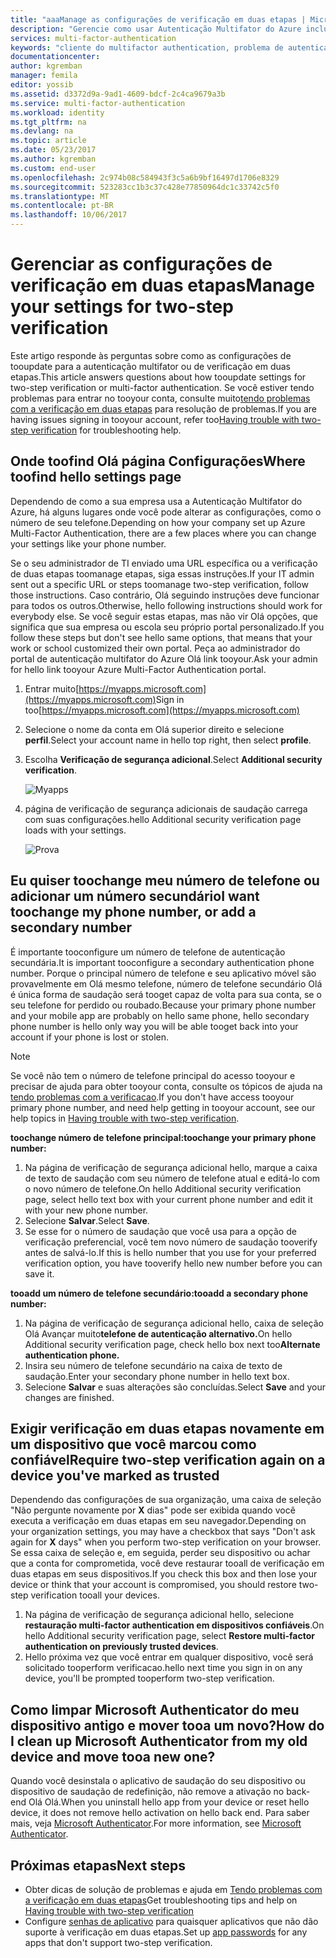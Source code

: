 ```yaml
---
title: "aaaManage as configurações de verificação em duas etapas | Microsoft Docs"
description: "Gerencie como usar Autenticação Multifator do Azure incluindo alterar suas informações de contato ou configurar seus dispositivos."
services: multi-factor-authentication
keywords: "cliente do multifactor authentication, problema de autenticação, ID de correlação"
documentationcenter: 
author: kgremban
manager: femila
editor: yossib
ms.assetid: d3372d9a-9ad1-4609-bdcf-2c4ca9679a3b
ms.service: multi-factor-authentication
ms.workload: identity
ms.tgt_pltfrm: na
ms.devlang: na
ms.topic: article
ms.date: 05/23/2017
ms.author: kgremban
ms.custom: end-user
ms.openlocfilehash: 2c974b08c584943f3c5a6b9bf16497d1706e8329
ms.sourcegitcommit: 523283cc1b3c37c428e77850964dc1c33742c5f0
ms.translationtype: MT
ms.contentlocale: pt-BR
ms.lasthandoff: 10/06/2017
---
```

# <a name="manage-your-settings-for-two-step-verification"></a><span data-ttu-id="87da1-104">Gerenciar as configurações de verificação em duas etapas</span><span class="sxs-lookup"><span data-stu-id="87da1-104">Manage your settings for two-step verification</span></span>
<span data-ttu-id="87da1-105">Este artigo responde às perguntas sobre como as configurações de tooupdate para a autenticação multifator ou de verificação em duas etapas.</span><span class="sxs-lookup"><span data-stu-id="87da1-105">This article answers questions about how tooupdate settings for two-step verification or multi-factor authentication.</span></span> <span data-ttu-id="87da1-106">Se você estiver tendo problemas para entrar no tooyour conta, consulte muito[tendo problemas com a verificação em duas etapas](multi-factor-authentication-end-user-troubleshoot.md) para resolução de problemas.</span><span class="sxs-lookup"><span data-stu-id="87da1-106">If you are having issues signing in tooyour account, refer too[Having trouble with two-step verification](multi-factor-authentication-end-user-troubleshoot.md) for troubleshooting help.</span></span>

## <a name="where-toofind-hello-settings-page"></a><span data-ttu-id="87da1-107">Onde toofind Olá página Configurações</span><span class="sxs-lookup"><span data-stu-id="87da1-107">Where toofind hello settings page</span></span>
<span data-ttu-id="87da1-108">Dependendo de como a sua empresa usa a Autenticação Multifator do Azure, há alguns lugares onde você pode alterar as configurações, como o número de seu telefone.</span><span class="sxs-lookup"><span data-stu-id="87da1-108">Depending on how your company set up Azure Multi-Factor Authentication, there are a few places where you can change your settings like your phone number.</span></span>

<span data-ttu-id="87da1-109">Se o seu administrador de TI enviado uma URL específica ou a verificação de duas etapas toomanage etapas, siga essas instruções.</span><span class="sxs-lookup"><span data-stu-id="87da1-109">If your IT admin sent out a specific URL or steps toomanage two-step verification, follow those instructions.</span></span> <span data-ttu-id="87da1-110">Caso contrário, Olá seguindo instruções deve funcionar para todos os outros.</span><span class="sxs-lookup"><span data-stu-id="87da1-110">Otherwise, hello following instructions should work for everybody else.</span></span> <span data-ttu-id="87da1-111">Se você seguir estas etapas, mas não vir Olá opções, que significa que sua empresa ou escola seu próprio portal personalizado.</span><span class="sxs-lookup"><span data-stu-id="87da1-111">If you follow these steps but don't see hello same options, that means that your work or school customized their own portal.</span></span> <span data-ttu-id="87da1-112">Peça ao administrador do portal de autenticação multifator do Azure Olá link tooyour.</span><span class="sxs-lookup"><span data-stu-id="87da1-112">Ask your admin for hello link tooyour Azure Multi-Factor Authentication portal.</span></span>

1. <span data-ttu-id="87da1-113">Entrar muito[https://myapps.microsoft.com](https://myapps.microsoft.com)</span><span class="sxs-lookup"><span data-stu-id="87da1-113">Sign in too[https://myapps.microsoft.com](https://myapps.microsoft.com)</span></span>  
2. <span data-ttu-id="87da1-114">Selecione o nome da conta em Olá superior direito e selecione **perfil**.</span><span class="sxs-lookup"><span data-stu-id="87da1-114">Select your account name in hello top right, then select **profile**.</span></span>  
3. <span data-ttu-id="87da1-115">Escolha **Verificação de segurança adicional**.</span><span class="sxs-lookup"><span data-stu-id="87da1-115">Select **Additional security verification**.</span></span>  

    ![Myapps](./media/multi-factor-authentication-end-user-manage/myapps1.png)
4. <span data-ttu-id="87da1-117">página de verificação de segurança adicionais de saudação carrega com suas configurações.</span><span class="sxs-lookup"><span data-stu-id="87da1-117">hello Additional security verification page loads with your settings.</span></span>

    ![Prova](./media/multi-factor-authentication-end-user-manage/proofup.png)

## <a name="i-want-toochange-my-phone-number-or-add-a-secondary-number"></a><span data-ttu-id="87da1-119">Eu quiser toochange meu número de telefone ou adicionar um número secundário</span><span class="sxs-lookup"><span data-stu-id="87da1-119">I want toochange my phone number, or add a secondary number</span></span>
<span data-ttu-id="87da1-120">É importante tooconfigure um número de telefone de autenticação secundária.</span><span class="sxs-lookup"><span data-stu-id="87da1-120">It is important tooconfigure a secondary authentication phone number.</span></span>  <span data-ttu-id="87da1-121">Porque o principal número de telefone e seu aplicativo móvel são provavelmente em Olá mesmo telefone, número de telefone secundário Olá é única forma de saudação será tooget capaz de volta para sua conta, se o seu telefone for perdido ou roubado.</span><span class="sxs-lookup"><span data-stu-id="87da1-121">Because your primary phone number and your mobile app are probably on hello same phone, hello secondary phone number is hello only way you will be able tooget back into your account if your phone is lost or stolen.</span></span>

> [!NOTE]
> <span data-ttu-id="87da1-122">Se você não tem o número de telefone principal do acesso tooyour e precisar de ajuda para obter tooyour conta, consulte os tópicos de ajuda na [tendo problemas com a verificacao](multi-factor-authentication-end-user-troubleshoot.md).</span><span class="sxs-lookup"><span data-stu-id="87da1-122">If you don't have access tooyour primary phone number, and need help getting in tooyour account, see our help topics in [Having trouble with two-step verification](multi-factor-authentication-end-user-troubleshoot.md).</span></span>  

<span data-ttu-id="87da1-123">**toochange número de telefone principal:**</span><span class="sxs-lookup"><span data-stu-id="87da1-123">**toochange your primary phone number:**</span></span>  

1. <span data-ttu-id="87da1-124">Na página de verificação de segurança adicional hello, marque a caixa de texto de saudação com seu número de telefone atual e editá-lo com o novo número de telefone.</span><span class="sxs-lookup"><span data-stu-id="87da1-124">On hello Additional security verification page, select hello text box with your current phone number and edit it with your new phone number.</span></span>  
2. <span data-ttu-id="87da1-125">Selecione **Salvar**.</span><span class="sxs-lookup"><span data-stu-id="87da1-125">Select **Save**.</span></span>  
3. <span data-ttu-id="87da1-126">Se esse for o número de saudação que você usa para a opção de verificação preferencial, você tem novo número de saudação tooverify antes de salvá-lo.</span><span class="sxs-lookup"><span data-stu-id="87da1-126">If this is hello number that you use for your preferred verification option, you have tooverify hello new number before you can save it.</span></span>  

<span data-ttu-id="87da1-127">**tooadd um número de telefone secundário:**</span><span class="sxs-lookup"><span data-stu-id="87da1-127">**tooadd a secondary phone number:**</span></span>  

1. <span data-ttu-id="87da1-128">Na página de verificação de segurança adicional hello, caixa de seleção Olá Avançar muito**telefone de autenticação alternativo.**</span><span class="sxs-lookup"><span data-stu-id="87da1-128">On hello Additional security verification page, check hello box next too**Alternate authentication phone.**</span></span>  
2. <span data-ttu-id="87da1-129">Insira seu número de telefone secundário na caixa de texto de saudação.</span><span class="sxs-lookup"><span data-stu-id="87da1-129">Enter your secondary phone number in hello text box.</span></span>  
3. <span data-ttu-id="87da1-130">Selecione **Salvar** e suas alterações são concluídas.</span><span class="sxs-lookup"><span data-stu-id="87da1-130">Select **Save** and your changes are finished.</span></span>  

## <a name="require-two-step-verification-again-on-a-device-youve-marked-as-trusted"></a><span data-ttu-id="87da1-131">Exigir verificação em duas etapas novamente em um dispositivo que você marcou como confiável</span><span class="sxs-lookup"><span data-stu-id="87da1-131">Require two-step verification again on a device you've marked as trusted</span></span>

<span data-ttu-id="87da1-132">Dependendo das configurações de sua organização, uma caixa de seleção "Não pergunte novamente por **X** dias" pode ser exibida quando você executa a verificação em duas etapas em seu navegador.</span><span class="sxs-lookup"><span data-stu-id="87da1-132">Depending on your organization settings, you may have a checkbox that says "Don't ask again for **X** days" when you perform two-step verification on your browser.</span></span> <span data-ttu-id="87da1-133">Se essa caixa de seleção e, em seguida, perder seu dispositivo ou achar que a conta for comprometida, você deve restaurar tooall de verificação em duas etapas em seus dispositivos.</span><span class="sxs-lookup"><span data-stu-id="87da1-133">If you check this box and then lose your device or think that your account is compromised, you should restore two-step verification tooall your devices.</span></span> 

1. <span data-ttu-id="87da1-134">Na página de verificação de segurança adicional hello, selecione **restauração multi-factor authentication em dispositivos confiáveis**.</span><span class="sxs-lookup"><span data-stu-id="87da1-134">On hello Additional security verification page, select **Restore multi-factor authentication on previously trusted devices**.</span></span>
2. <span data-ttu-id="87da1-135">Hello próxima vez que você entrar em qualquer dispositivo, você será solicitado tooperform verificacao.</span><span class="sxs-lookup"><span data-stu-id="87da1-135">hello next time you sign in on any device, you'll be prompted tooperform two-step verification.</span></span> 

## <a name="how-do-i-clean-up-microsoft-authenticator-from-my-old-device-and-move-tooa-new-one"></a><span data-ttu-id="87da1-136">Como limpar Microsoft Authenticator do meu dispositivo antigo e mover tooa um novo?</span><span class="sxs-lookup"><span data-stu-id="87da1-136">How do I clean up Microsoft Authenticator from my old device and move tooa new one?</span></span>
<span data-ttu-id="87da1-137">Quando você desinstala o aplicativo de saudação do seu dispositivo ou dispositivo de saudação de redefinição, não remove a ativação no back-end Olá Olá.</span><span class="sxs-lookup"><span data-stu-id="87da1-137">When you uninstall hello app from your device or reset hello device, it does not remove hello activation on hello back end.</span></span> <span data-ttu-id="87da1-138">Para saber mais, veja [Microsoft Authenticator](microsoft-authenticator-app-how-to.md).</span><span class="sxs-lookup"><span data-stu-id="87da1-138">For more information, see [Microsoft Authenticator](microsoft-authenticator-app-how-to.md).</span></span>

## <a name="next-steps"></a><span data-ttu-id="87da1-139">Próximas etapas</span><span class="sxs-lookup"><span data-stu-id="87da1-139">Next steps</span></span>
* <span data-ttu-id="87da1-140">Obter dicas de solução de problemas e ajuda em [Tendo problemas com a verificação em duas etapas](multi-factor-authentication-end-user-troubleshoot.md)</span><span class="sxs-lookup"><span data-stu-id="87da1-140">Get troubleshooting tips and help on [Having trouble with two-step verification](multi-factor-authentication-end-user-troubleshoot.md)</span></span>
* <span data-ttu-id="87da1-141">Configure [senhas de aplicativo](multi-factor-authentication-end-user-app-passwords.md) para quaisquer aplicativos que não dão suporte à verificação em duas etapas.</span><span class="sxs-lookup"><span data-stu-id="87da1-141">Set up [app passwords](multi-factor-authentication-end-user-app-passwords.md) for any apps that don't support two-step verification.</span></span>
